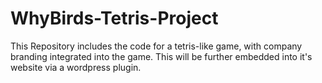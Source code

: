# WhyBirds-Tetris-Project
This Repository includes the code for a tetris-like game, with company branding integrated into the game. This will be further embedded into it's website via a wordpress plugin.
